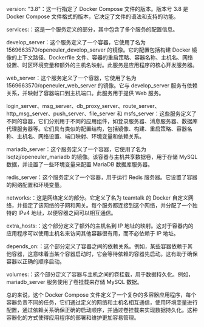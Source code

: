 version: "3.8"：这一行指定了 Docker Compose 文件的版本。版本号 3.8 是 Docker Compose 文件格式的版本，它决定了文件的语法和支持的功能。

services:：这是一个服务定义的部分，其中包含了多个服务的配置信息。

develop_server：这个服务定义了一个容器，它使用了名为 1569663570/openeuler_develop_server 的镜像。它的配置包括构建 Docker 镜像的上下文路径、Dockerfile 文件、容器的重启策略、容器名称、主机名、网络设置、时区环境变量和额外的主机名映射。此服务是应用程序的核心开发服务器。

web_server：这个服务定义了一个容器，它使用了名为 1569663570/openeuler_web_server 的镜像。它与 develop_server 服务有依赖关系，并映射了容器端口到主机端口。此服务用于提供 Web 服务。

login_server、msg_server、db_proxy_server、route_server、http_msg_server、push_server、file_server 和 msfs_server：这些服务定义了不同的容器，它们分别用于不同的应用组件，如登录服务器、消息服务器、数据库代理服务器等。它们具有类似的配置结构，包括镜像、构建、重启策略、容器名称、主机名、网络设置、端口映射、环境变量和依赖关系。

mariadb_server：这个服务定义了一个容器，它使用了名为 lsqtzj/openeuler_mariadb 的镜像。该容器与主机共享数据卷，用于存储 MySQL 数据，并设置了一些环境变量来配置 MariaDB 数据库服务器。

redis_server：这个服务定义了一个容器，用于运行 Redis 服务器。它设置了容器的网络配置和环境变量。

networks:：这是网络定义的部分。它定义了名为 teamtalk 的 Docker 自定义网络，并指定了该网络的子网和网关。每个服务都连接到这个网络，并分配了一个独特的 IPv4 地址，以便容器之间可以相互通信。

extra_hosts:：这个部分定义了额外的主机名到 IP 地址的映射。这对于容器内的应用程序可以使用主机名来访问其他容器很有用，而不必依赖于 IP 地址。

depends_on:：这个部分定义了容器之间的依赖关系。例如，某些容器依赖于其他容器，这意味着当某个容器启动时，它会等待依赖的容器先启动。这有助于确保容器以正确的顺序启动。

volumes:：这个部分定义了容器与主机之间的卷挂载，用于数据持久化。例如，mariadb_server 服务使用了卷挂载来存储 MySQL 数据。

总的来说，这个 Docker Compose 文件定义了一个复杂的多容器应用程序，每个容器负责不同的任务，它们通过定义的网络和主机名相互通信，使用环境变量进行配置，通过依赖关系确保正确的启动顺序，并通过卷挂载来实现数据持久化。这种容器化的方式使得应用程序的部署和维护更加容易管理。